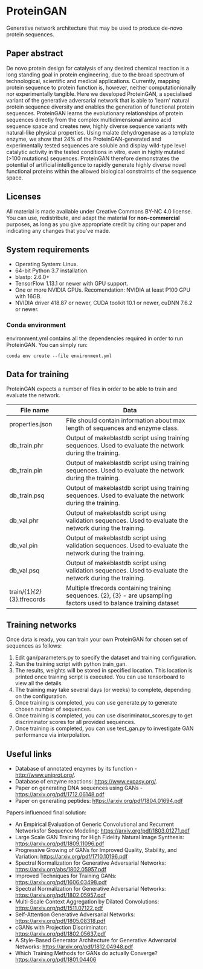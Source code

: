 # ProteinGAN
Generative network architecture that may be used to produce de-novo protein sequences.

## Paper abstract
De novo protein design for catalysis of any desired chemical reaction is a long standing goal in protein engineering, due to the broad spectrum of technological, scientific and medical applications. Currently, mapping protein sequence to protein function is, however, neither computationionally nor experimentally tangible. Here we developed ProteinGAN, a specialised variant of the generative adversarial network that is able to 'learn' natural protein sequence diversity and enables the generation of functional protein sequences. ProteinGAN learns the evolutionary relationships of protein sequences directly from the complex multidimensional amino acid sequence space and creates new, highly diverse sequence variants with natural-like physical properties. Using malate dehydrogenase as a template enzyme, we show that 24% of the ProteinGAN-generated and experimentally tested sequences are soluble and display wild-type level catalytic activity in the tested conditions in vitro, even in highly mutated (>100 mutations) sequences. ProteinGAN therefore demonstrates the potential of artificial intelligence to rapidly generate highly diverse novel functional proteins within the allowed biological constraints of the sequence space.


## Licenses

All material is made available under Creative Commons BY-NC 4.0 license. You can use, redistribute, 
and adapt the material for **non-commercial** purposes, as long as you give appropriate credit by citing our paper 
and indicating any changes that you've made.

## System requirements
- Operating System: Linux.
- 64-bit Python 3.7 installation.
- blastp: 2.6.0+
- TensorFlow 1.13.1 or newer with GPU support.
- One or more NVIDIA GPUs. Recomendation: NVIDIA at least P100 GPU with 16GB.
- NVIDIA driver 418.87 or newer, CUDA toolkit 10.1 or newer, cuDNN 7.6.2 or newer.



### Conda environment
environment.yml contains all the dependencies required in order to run ProteinGAN. You can simply run:

`conda env create --file environment.yml`



## Data for training
ProteinGAN expects a number of files in order to be able to train and evaluate the network.

|  File name  |   Data |
|---|---|
| properties.json | File should contain information about max length of sequences and enzyme class.|
| db_train.phr | Output of makeblastdb script using training sequences. Used to evaluate the network during the training. | 
| db_train.pin | Output of makeblastdb script using training sequences. Used to evaluate the network during the training. |  
| db_train.psq | Output of makeblastdb script using training sequences. Used to evaluate the network during the training. |  
| db_val.phr | Output of makeblastdb script using validation sequences. Used to evaluate the network during the training. | 
| db_val.pin | Output of makeblastdb script using validation sequences. Used to evaluate the network during the training. | 
| db_val.psq | Output of makeblastdb script using validation sequences. Used to evaluate the network during the training. | 
| train/{1}_{2}_{3}.tfrecords | Multiple tfrecords containing training sequences. {2}, {3} - are upsampling factors used to balance training dataset | 


## Training networks
Once data is ready, you can train your own ProteinGAN for chosen set of sequences as follows:

1. Edit gan/parameters.py to specify the dataset and training configuration.
2. Run the training script with python train_gan.
3. The results, weights will be stored in specified location.
This location is printed once training script is executed. You can use tensorboard to view all the details.
4. The training may take several days (or weeks) to complete, depending on the configuration.
5. Once training is completed, you can use generate.py to generate chosen number of sequences.
6. Once training is completed, you can use discriminator_scores.py to get discriminator scores for all provided sequences.
7. Once training is completed, you can use test_gan.py to investigate GAN performance via interpolation. 


## Useful links

- Database of annotated enzymes by its function - http://www.uniprot.org/. 
- Database of enzyme reactions: https://www.expasy.org/.
- Paper on generating DNA sequences using GANs - https://arxiv.org/pdf/1712.06148.pdf
- Paper on generating peptides: https://arxiv.org/pdf/1804.01694.pdf

Papers influenced final solution:
- An Empirical Evaluation of Generic Convolutional and Recurrent Networksfor Sequence Modeling: https://arxiv.org/pdf/1803.01271.pdf
- Large Scale GAN Training for High Fidelity Natural Image Synthesis: https://arxiv.org/pdf/1809.11096.pdf
- Progressive Growing of GANs for Improved Quality, Stability, and Variation: https://arxiv.org/pdf/1710.10196.pdf
- Spectral Normalization for Generative Adversarial Networks: https://arxiv.org/abs/1802.05957.pdf
- Improved Techniques for Training GANs: https://arxiv.org/pdf/1606.03498.pdf
- Spectral Normalization for Generative Adversarial Networks: https://arxiv.org/pdf/1802.05957.pdf
- Multi-Scale Context Aggregation by Dilated Convolutions: https://arxiv.org/pdf/1511.07122.pdf
- Self-Attention Generative Adversarial Networks: https://arxiv.org/pdf/1805.08318.pdf
- cGANs with Projection Discriminator: https://arxiv.org/pdf/1802.05637.pdf
- A Style-Based Generator Architecture for Generative Adversarial Networks: https://arxiv.org/pdf/1812.04948.pdf
- Which Training Methods for GANs do actually Converge? https://arxiv.org/pdf/1801.04406


